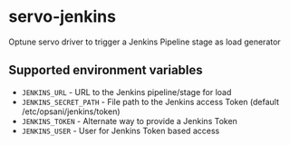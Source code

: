 # servo-jenkins

Optune servo driver to trigger a Jenkins Pipeline stage as load generator

## Supported environment variables

* `JENKINS_URL` - URL to the Jenkins pipeline/stage for load
* `JENKINS_SECRET_PATH` - File path to the Jenkins access Token (default /etc/opsani/jenkins/token)
* `JENKINS_TOKEN` - Alternate way to provide a Jenkins Token
* `JENKINS_USER` - User for Jenkins Token based access
